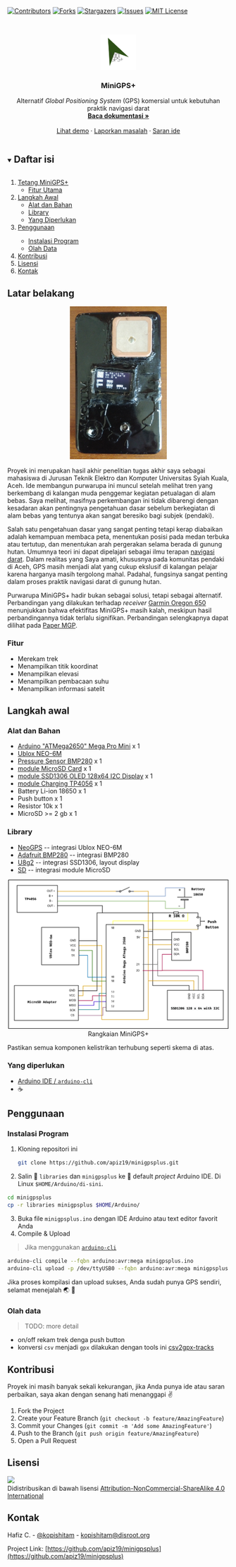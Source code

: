 <!--
*** Thanks for checking out the Best-README-Template. If you have a suggestion
*** that would make this better, please fork the repo and create a pull request
*** or simply open an issue with the tag "enhancement".
*** Thanks again! Now go create something AMAZING! :D
***
***
***
*** To avoid retyping too much info. Do a search and replace for the following:
*** apiz19, minigpsplus, twitter_handle, email, project_title, project_description
-->



<!-- PROJECT SHIELDS -->
<!--
*** I'm using markdown "reference style" links for readability.
*** Reference links are enclosed in brackets [ ] instead of parentheses ( ).
*** See the bottom of this document for the declaration of the reference variables
*** for contributors-url, forks-url, etc. This is an optional, concise syntax you may use.
*** https://www.markdownguide.org/basic-syntax/#reference-style-links
-->
[![Contributors][contributors-shield]][contributors-url]
[![Forks][forks-shield]][forks-url]
[![Stargazers][stars-shield]][stars-url]
[![Issues][issues-shield]][issues-url]
[![MIT License][license-shield]][license-url]

<!-- PROJECT LOGO -->
<br />
<p align="center">
  <a href="https://github.com/apiz19/minigpsplus">
    <img src="images/logo.png" alt="Logo" width="80" height="80">
  </a>

  <h3 align="center">MiniGPS+</h3>

  <p align="center">
    Alternatif <em>Global Positioning System</em> (GPS) komersial untuk kebutuhan praktik navigasi darat
    <br />
    <a href="https://github.com/apiz19/minigpsplus"><strong>Baca dokumentasi »</strong></a>
    <br />
    <br />
    <a href="https://github.com/apiz19/minigpsplus">Lihat demo</a>
    ·
    <a href="https://github.com/apiz19/minigpsplus/issues">Laporkan masalah</a>
    ·
    <a href="https://github.com/apiz19/minigpsplus/issues">Saran ide</a>
  </p>
</p>



<!-- TABLE OF CONTENTS -->
<details open="open">
  <summary><h2 style="display: inline-block">Daftar isi</h2></summary>
  <ol>
    <li>
      <a href="#latar-belakang">Tetang MiniGPS+</a>
      <ul>
        <li><a href="#fitur">Fitur Utama</a></li>
      </ul>
    </li>
    <li>
      <a href="#langkah-awal">Langkah Awal</a>
      <ul>
        <li><a href="#alat-dan-bahan">Alat dan Bahan</a></li>
        <li><a href="#library">Library</a></li>
        <li><a href="#yang-diperlukan">Yang Diperlukan</a></li>
      </ul>
    </li>
     <li><a href="#penggunaan">Penggunaan</a></li>
     <ul>
        <li><a href="#instalasi-program">Instalasi Program</a></li>
        <li><a href="#olah-data">Olah Data</a></li>
     </ul>
    <li><a href="#kontribusi">Kontribusi</a></li>
    <li><a href="#lisensi">Lisensi</a></li>
    <li><a href="#kontak">Kontak</a></li>
  </ol>
</details>


<!-- ABOUT THE PROJECT -->
## Latar belakang

<p align="center">
  <a href="https://github.com/apiz19/minigpsplus">
    <img src="images/mgp_full.JPG" alt="Logo" width="220">
  </a>

Proyek ini merupakan hasil akhir penelitian tugas akhir saya sebagai mahasiswa
di Jurusan Teknik Elektro dan Komputer Universitas Syiah Kuala, Aceh. Ide
membangun purwarupa ini muncul setelah melihat tren yang berkembang di kalangan
muda penggemar kegiatan petualagan di alam bebas. Saya melihat, masifnya
perkembangan ini tidak dibarengi dengan kesadaran akan pentingnya pengetahuan
dasar sebelum berkegiatan di alam bebas yang tentunya akan sangat beresiko bagi
subjek (pendaki).

Salah satu pengetahuan dasar yang sangat penting tetapi kerap diabaikan adalah
kemampuan membaca peta, menentukan posisi pada medan terbuka atau tertutup, dan
menentukan arah pergerakan selama berada di gunung hutan. Umumnya teori ini
dapat dipelajari sebagai ilmu terapan [navigasi
darat](https://id.wikipedia.org/wiki/Navigasi_darat). Dalam realitas yang Saya
amati, khususnya pada komunitas pendaki di Aceh, GPS masih menjadi alat yang
cukup ekslusif di kalangan pelajar karena harganya masih tergolong mahal.
Padahal, fungsinya sangat penting dalam proses praktik navigasi darat di gunung
hutan.

Purwarupa MiniGPS+ hadir bukan sebagai solusi, tetapi sebagai alternatif.
Perbandingan yang dilakukan terhadap _receiver_ [Garmin Oregon
650](https://buy.garmin.com/en-US/US/p/113520) menunjukkan bahwa efektifitas
MiniGPS+ masih kalah, meskipun hasil perbandingannya tidak terlalu signifikan.
Perbandingan selengkapnya dapat dilihat pada [Paper MGP](link_paper).

### Fitur

* Merekam trek
* Menampilkan titik koordinat
* Menampilkan elevasi
* Menampilkan pembacaan suhu
* Menampilkan informasi satelit

<!-- GETTING STARTED -->
## Langkah awal

### Alat dan Bahan

* [Arduino "ATMega2650" Mega Pro Mini](https://robotdyn.com/mega-2560-pro-embed-ch340g-atmega2560-16au.html) x 1
* [Ublox NEO-6M](https://www.u-blox.com/en/product/neo-6-series)
* [Pressure Sensor BMP280](https://www.bosch-sensortec.com/products/environmental-sensors/pressure-sensors/bmp280/) x 1
* [module MicroSD Card](https://create.arduino.cc/projecthub/electropeak/sd-card-module-with-arduino-how-to-read-write-data-37f390) x 1
* [module SSD1306 OLED 128x64 I2C Display](https://www.instructables.com/Arduino-and-the-SSD1306-OLED-I2C-128x64-Display/) x 1
* [module Charging TP4056](https://www.best-microcontroller-projects.com/tp4056.html) x 1
* Battery Li-ion 18650 x 1
* Push button x 1
* Resistor 10k x 1
* MicroSD >= 2 gb x 1

### Library

* [NeoGPS](https://github.com/SlashDevin/NeoGPS) -- integrasi Ublox NEO-6M
* [Adafruit BMP280](https://github.com/adafruit/Adafruit_BMP280_Library) -- integrasi BMP280
* [U8g2](https://github.com/olikraus/u8g2) -- integrasi SSD1306, layout display
* [SD](https://www.arduino.cc/en/Reference/SD) -- integrasi module MicroSD

<p align="center">
    <img src="images/rangkaian_mgp.png" alt="Logo" width="500">
    </br>
    Rangkaian MiniGPS+
  </a>

Pastikan semua komponen kelistrikan terhubung seperti skema di atas.

### Yang diperlukan

- [Arduino IDE / `arduino-cli`](https://www.arduino.cc/en/Main/Software_)
- :coffee:

<!-- USAGE EXAMPLES -->
## Penggunaan

### Instalasi Program

1. Kloning repositori ini

   ```sh
   git clone https://github.com/apiz19/minigpsplus.git
   ```

2. Salin :file_folder: `libraries` dan `minigpsplus` ke :open_file_folder: default _project_ Arduino IDE. Di Linux `$HOME/Arduino/di-sini`.

```sh
cd minigpsplus
cp -r libraries minigpsplus $HOME/Arduino/
```

3. Buka file `minigpsplus.ino` dengan IDE Arduino atau text editor favorit Anda
4. Compile & Upload

> Jika menggunakan [`arduino-cli`](https://arduino.github.io/arduino-cli/latest/)

```sh
arduino-cli compile --fqbn arduino:avr:mega minigpsplus.ino
arduino-cli upload -p /dev/ttyUSB0 --fqbn arduino:avr:mega minigpsplus.ino
```

Jika proses kompilasi dan upload sukses, Anda sudah punya GPS sendiri, selamat menejalah :earth_asia: :ear_of_rice:

### Olah data

> TODO: more detail

- on/off rekam trek denga push button
- konversi `csv` menjadi `gpx` dilakukan dengan tools ini [csv2gpx-tracks](git.io/csv2gpx-tracks)

<!-- CONTRIBUTING -->
## Kontribusi

Proyek ini masih banyak sekali kekurangan, jika Anda punya ide atau
saran perbaikan, saya akan dengan senang hati menanggapi :v:

1. Fork the Project
2. Create your Feature Branch (`git checkout -b feature/AmazingFeature`)
3. Commit your Changes (`git commit -m 'Add some AmazingFeature'`)
4. Push to the Branch (`git push origin feature/AmazingFeature`)
5. Open a Pull Request



<!-- LICENSE -->
## Lisensi

<p align="left">
    <img src="https://upload.wikimedia.org/wikipedia/commons/1/12/Cc-by-nc-sa_icon.svg">
    </br>
Didistribusikan di bawah lisensi <a href="http://creativecommons.org/licenses/by-nc-sa/4.0/">Attribution-NonCommercial-ShareAlike 4.0 International</a>
  </a>

<!-- CONTACT -->
## Kontak

Hafiz C. - [@kopishitam](https://twitter.com/kopishitam) - kopishitam@disroot.org

Project Link: [https://github.com/apiz19/minigpsplus](https://github.com/apiz19/minigpsplus)

<!-- MARKDOWN LINKS & IMAGES -->
<!-- https://www.markdownguide.org/basic-syntax/#reference-style-links -->
[contributors-shield]: https://img.shields.io/github/contributors/apiz19/minigpsplus.svg?style=for-the-badge
[contributors-url]: https://github.com/apiz19/minigpsplus/graphs/contributors
[forks-shield]: https://img.shields.io/github/forks/apiz19/minigpsplus.svg?style=for-the-badge
[forks-url]: https://github.com/apiz19/minigpsplus/network/members
[stars-shield]: https://img.shields.io/github/stars/apiz19/minigpsplus.svg?style=for-the-badge
[stars-url]: https://github.com/apiz19/minigpsplus/stargazers
[issues-shield]: https://img.shields.io/github/issues/apiz19/minigpsplus.svg?style=for-the-badge
[issues-url]: https://github.com/apiz19/minigpsplus/issues
[license-shield]: https://img.shields.io/badge/License-CC%20BY--NC--SA%204.0-lightgrey.svg?style=for-the-badge
[license-url]: http://creativecommons.org/licenses/by-nc-sa/4.0/
[linkedin-shield]: https://img.shields.io/badge/-LinkedIn-black.svg?style=for-the-badge&logo=linkedin&colorB=555
[linkedin-url]: https://www.linkedin.com/in/hafiz-chairy-558b96175/
